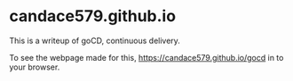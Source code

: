 # candace579.github.io

This is a writeup of goCD, continuous delivery.

To see the webpage made for this, https://candace579.github.io/gocd in to your browser. 
